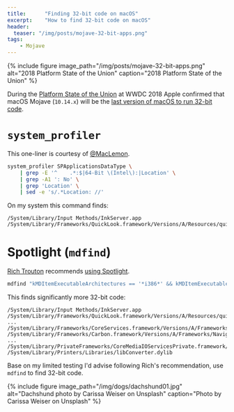 ```yaml
---
title:      "Finding 32-bit code on macOS"
excerpt:    "How to find 32-bit code on macOS"
header:
  teaser: "/img/posts/mojave-32-bit-apps.png"
tags:
    - Mojave
---
```


{% include figure image_path="/img/posts/mojave-32-bit-apps.png" alt="2018 Platform State of the Union" caption="2018 Platform State of the Union" %} 

During the [Platform State of the Union](https://developer.apple.com/videos/play/wwdc2018-102/?time=1179) at WWDC 2018 Apple confirmed that macOS Mojave (`10.14.x`) will be the [last version of macOS to run 32-bit code](https://support.apple.com/en-gb/HT208436).

# `system_profiler`

This one-liner is courtesy of [@MacLemon](https://twitter.com/MacLemon). 

```bash
system_profiler SPApplicationsDataType \
    | grep -E '^    .*:$|64-Bit \(Intel\):|Location' \
    | grep -A1 ': No' \
    | grep 'Location' \
    | sed -e 's/.*Location: //' 
```

On my system this command finds:
```
/System/Library/Input Methods/InkServer.app
/System/Library/Frameworks/QuickLook.framework/Versions/A/Resources/quicklookd32.app
```

# Spotlight (`mdfind`)

[Rich Trouton](https://twitter.com/rtrouton) recommends [using Spotlight](https://twitter.com/rtrouton/status/1130482310762115072).

```bash
mdfind "kMDItemExecutableArchitectures == '*i386*' && kMDItemExecutableArchitectures != '*x86*'"
```

This finds significantly more 32-bit code:
```
/System/Library/Input Methods/InkServer.app
/System/Library/Frameworks/QuickLook.framework/Versions/A/Resources/quicklookd32.app
...
/System/Library/Frameworks/CoreServices.framework/Versions/A/Frameworks/Metadata.framework/Versions/A/Support/libmdworker.dylib
/System/Library/Frameworks/Carbon.framework/Versions/A/Frameworks/NavigationServices.framework/Versions/A/NavigationServices
...
/System/Library/PrivateFrameworks/CoreMediaIOServicesPrivate.framework/Versions/A/CoreMediaIOServicesPrivate
/System/Library/Printers/Libraries/libConverter.dylib
```

Base on my limited testing I'd advise following Rich's recommendation, use `mdfind` to find 32-bit code.

{% include figure image_path="/img/dogs/dachshund01.jpg" alt="Dachshund photo by Carissa Weiser on Unsplash" caption="Photo by Carissa Weiser on Unsplash" %}
